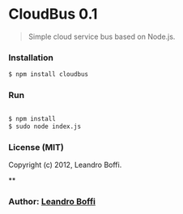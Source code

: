 
# CloudBus 0.1

> Simple cloud service bus based on Node.js.

### Installation

```bash
$ npm install cloudbus
```

### Run

```bash

$ npm install
$ sudo node index.js

```

### License (MIT)

Copyright (c) 2012, Leandro Boffi.

**

### Author: [Leandro Boffi][0]

[0]: http://github.com/leandrob/
